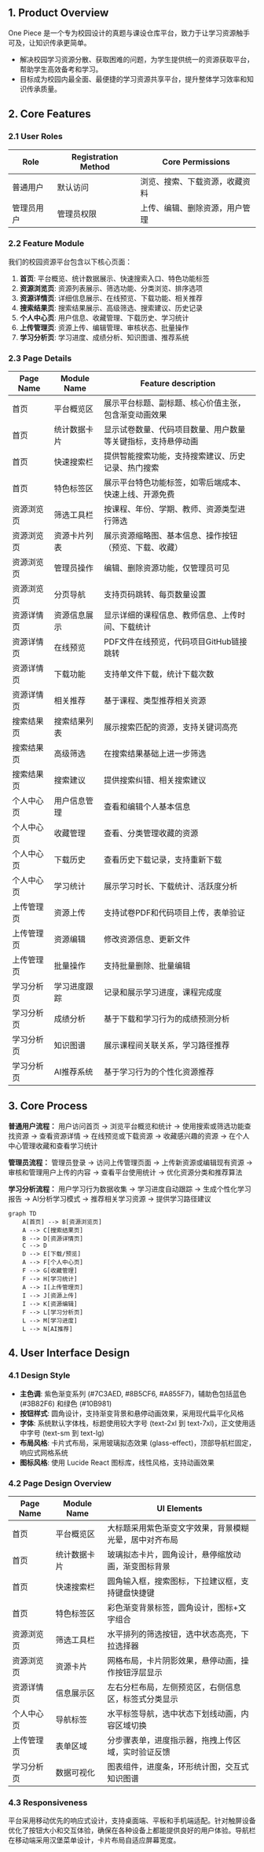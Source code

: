 ## 1. Product Overview
One Piece 是一个专为校园设计的真题与课设仓库平台，致力于让学习资源触手可及，让知识传承更简单。
- 解决校园学习资源分散、获取困难的问题，为学生提供统一的资源获取平台，帮助学生高效备考和学习。
- 目标成为校园内最全面、最便捷的学习资源共享平台，提升整体学习效率和知识传承质量。

## 2. Core Features

### 2.1 User Roles
| Role | Registration Method | Core Permissions |
|------|---------------------|------------------|
| 普通用户 | 默认访问 | 浏览、搜索、下载资源，收藏资料 |
| 管理员用户 | 管理员权限 | 上传、编辑、删除资源，用户管理 |

### 2.2 Feature Module
我们的校园资源平台包含以下核心页面：
1. **首页**: 平台概览、统计数据展示、快速搜索入口、特色功能标签
2. **资源浏览页**: 资源列表展示、筛选功能、分类浏览、排序选项
3. **资源详情页**: 详细信息展示、在线预览、下载功能、相关推荐
4. **搜索结果页**: 搜索结果展示、高级筛选、搜索建议、历史记录
5. **个人中心页**: 用户信息、收藏管理、下载历史、学习统计
6. **上传管理页**: 资源上传、编辑管理、审核状态、批量操作
7. **学习分析页**: 学习进度、成绩分析、知识图谱、推荐系统

### 2.3 Page Details
| Page Name | Module Name | Feature description |
|-----------|-------------|---------------------|
| 首页 | 平台概览区 | 展示平台标题、副标题、核心价值主张，包含渐变动画效果 |
| 首页 | 统计数据卡片 | 显示试卷数量、代码项目数量、用户数量等关键指标，支持悬停动画 |
| 首页 | 快速搜索栏 | 提供智能搜索功能，支持搜索建议、历史记录、热门搜索 |
| 首页 | 特色标签区 | 展示平台特色功能标签，如零后端成本、快速上线、开源免费 |
| 资源浏览页 | 筛选工具栏 | 按课程、年份、学期、教师、资源类型进行筛选 |
| 资源浏览页 | 资源卡片列表 | 展示资源缩略图、基本信息、操作按钮（预览、下载、收藏） |
| 资源浏览页 | 管理员操作 | 编辑、删除资源功能，仅管理员可见 |
| 资源浏览页 | 分页导航 | 支持页码跳转、每页数量设置 |
| 资源详情页 | 资源信息展示 | 显示详细的课程信息、教师信息、上传时间、下载统计 |
| 资源详情页 | 在线预览 | PDF文件在线预览，代码项目GitHub链接跳转 |
| 资源详情页 | 下载功能 | 支持单文件下载，统计下载次数 |
| 资源详情页 | 相关推荐 | 基于课程、类型推荐相关资源 |
| 搜索结果页 | 搜索结果列表 | 展示搜索匹配的资源，支持关键词高亮 |
| 搜索结果页 | 高级筛选 | 在搜索结果基础上进一步筛选 |
| 搜索结果页 | 搜索建议 | 提供搜索纠错、相关搜索建议 |
| 个人中心页 | 用户信息管理 | 查看和编辑个人基本信息 |
| 个人中心页 | 收藏管理 | 查看、分类管理收藏的资源 |
| 个人中心页 | 下载历史 | 查看历史下载记录，支持重新下载 |
| 个人中心页 | 学习统计 | 展示学习时长、下载统计、活跃度分析 |
| 上传管理页 | 资源上传 | 支持试卷PDF和代码项目上传，表单验证 |
| 上传管理页 | 资源编辑 | 修改资源信息、更新文件 |
| 上传管理页 | 批量操作 | 支持批量删除、批量编辑 |
| 学习分析页 | 学习进度跟踪 | 记录和展示学习进度，课程完成度 |
| 学习分析页 | 成绩分析 | 基于下载和学习行为的成绩预测分析 |
| 学习分析页 | 知识图谱 | 展示课程间关联关系，学习路径推荐 |
| 学习分析页 | AI推荐系统 | 基于学习行为的个性化资源推荐 |

## 3. Core Process

**普通用户流程：**
用户访问首页 → 浏览平台概览和统计 → 使用搜索或筛选功能查找资源 → 查看资源详情 → 在线预览或下载资源 → 收藏感兴趣的资源 → 在个人中心管理收藏和查看学习统计

**管理员流程：**
管理员登录 → 访问上传管理页面 → 上传新资源或编辑现有资源 → 审核和管理用户上传的内容 → 查看平台使用统计 → 优化资源分类和推荐算法

**学习分析流程：**
用户学习行为数据收集 → 学习进度自动跟踪 → 生成个性化学习报告 → AI分析学习模式 → 推荐相关学习资源 → 提供学习路径建议

```mermaid
graph TD
    A[首页] --> B[资源浏览页]
    A --> C[搜索结果页]
    B --> D[资源详情页]
    C --> D
    D --> E[下载/预览]
    A --> F[个人中心页]
    F --> G[收藏管理]
    F --> H[学习统计]
    A --> I[上传管理页]
    I --> J[资源上传]
    I --> K[资源编辑]
    F --> L[学习分析页]
    L --> M[学习进度]
    L --> N[AI推荐]
```

## 4. User Interface Design

### 4.1 Design Style
- **主色调**: 紫色渐变系列 (#7C3AED, #8B5CF6, #A855F7)，辅助色包括蓝色 (#3B82F6) 和绿色 (#10B981)
- **按钮样式**: 圆角设计，支持渐变背景和悬停动画效果，采用现代扁平化风格
- **字体**: 系统默认字体栈，标题使用较大字号 (text-2xl 到 text-7xl)，正文使用适中字号 (text-sm 到 text-lg)
- **布局风格**: 卡片式布局，采用玻璃拟态效果 (glass-effect)，顶部导航栏固定，响应式网格系统
- **图标风格**: 使用 Lucide React 图标库，线性风格，支持动画效果

### 4.2 Page Design Overview

| Page Name | Module Name | UI Elements |
|-----------|-------------|-------------|
| 首页 | 平台概览区 | 大标题采用紫色渐变文字效果，背景模糊光晕，居中对齐布局 |
| 首页 | 统计数据卡片 | 玻璃拟态卡片，圆角设计，悬停缩放动画，渐变图标背景 |
| 首页 | 快速搜索栏 | 圆角输入框，搜索图标，下拉建议框，支持键盘快捷键 |
| 首页 | 特色标签区 | 彩色渐变背景标签，圆角设计，图标+文字组合 |
| 资源浏览页 | 筛选工具栏 | 水平排列的筛选按钮，选中状态高亮，下拉选择器 |
| 资源浏览页 | 资源卡片 | 网格布局，卡片阴影效果，悬停动画，操作按钮浮层显示 |
| 资源详情页 | 信息展示区 | 左右分栏布局，左侧预览区，右侧信息区，标签式分类显示 |
| 个人中心页 | 导航标签 | 水平标签导航，选中状态下划线动画，内容区域切换 |
| 上传管理页 | 表单区域 | 分步骤表单，进度指示器，拖拽上传区域，实时验证反馈 |
| 学习分析页 | 数据可视化 | 图表组件，进度条，环形统计图，交互式知识图谱 |

### 4.3 Responsiveness
平台采用移动优先的响应式设计，支持桌面端、平板和手机端适配。针对触屏设备优化了按钮大小和交互体验，确保在各种设备上都能提供良好的用户体验。导航栏在移动端采用汉堡菜单设计，卡片布局自适应屏幕宽度。